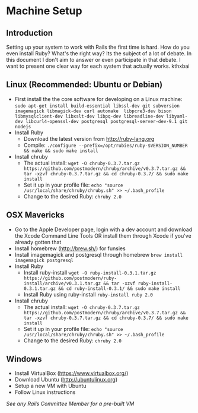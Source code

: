 # Machine Setup

## Introduction

Setting up your system to work with Rails the first time is hard.  How do you even install Ruby?  What's the right way?  Its the subject of a lot of debate.  In this document I don't aim to answer or even participate in that debate.  I want to present one clear way for each system that actually works.  kthxbai

## Linux (Recommended: Ubuntu or Debian)

* First install the the core software for developing on a Linux machine:
   `sudo apt-get install build-essential libssl-dev git subversion imagemagick libmagick-dev curl automake  libpcre3-dev bison libmysqlclient-dev libxslt-dev libpq-dev libreadline-dev libyaml-dev libcurl4-openssl-dev postgresql postgresql-server-dev-9.1 git nodejs`
* Install Ruby
  * Download the latest version from http://ruby-lang.org
  * Compile:
       `./configure --prefix=/opt/rubies/ruby-$VERSION_NUMBER && make && sudo make install`
* Install chruby
  * The actual install:
      `wget -O chruby-0.3.7.tar.gz https://github.com/postmodern/chruby/archive/v0.3.7.tar.gz &&  tar -xzvf chruby-0.3.7.tar.gz && cd chruby-0.3.7/ && sudo make install`
  * Set it up in your profile file:
      `echo "source /usr/local/share/chruby/chruby.sh" >> ~/.bash_profile`
  * Change to the desired Ruby:
      `chruby 2.0`

## OSX Mavericks

* Go to the Apple Developer page, login with a dev account and download the Xcode Command Line Tools OR install them through Xcode if you've already gotten that
* Install homebrew (http://brew.sh/) for funsies
* Install imagemagick and postgresql through homebrew
  `brew install imagemagick postgresql`
* Install Ruby
  * Install ruby-install
       `wget -O ruby-install-0.3.1.tar.gz https://github.com/postmodern/ruby-install/archive/v0.3.1.tar.gz && tar -xzvf ruby-install-0.3.1.tar.gz && cd ruby-install-0.3.1/ && sudo make install`
  * Install Ruby using ruby-install
       `ruby-install ruby 2.0`
* Install chruby
  * The actual install:
      `wget -O chruby-0.3.7.tar.gz https://github.com/postmodern/chruby/archive/v0.3.7.tar.gz &&  tar -xzvf chruby-0.3.7.tar.gz && cd chruby-0.3.7/ && sudo make install`
  * Set it up in your profile file:
      `echo "source /usr/local/share/chruby/chruby.sh" >> ~/.bash_profile`
  * Change to the desired Ruby:
      `chruby 2.0`

## Windows

* Install VirtualBox (https://www.virtualbox.org/)
* Download Ubuntu (http://ubuntulinux.org)
* Setup a new VM with Ubuntu
* Follow Linux instructions

*See any Rails Committee Member for a pre-built VM*